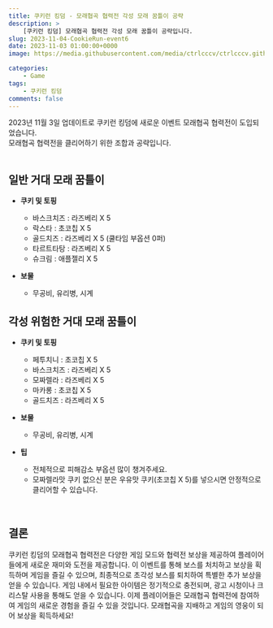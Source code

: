 ```yaml
---
title: 쿠키런 킹덤 - 모래협곡 협력전 각성 모래 꿈틀이 공략
description: >  
    [쿠키런 킹덤] 모래협곡 협력전 각성 모래 꿈틀이 공략입니다.
slug: 2023-11-04-CookieRun-event6
date: 2023-11-03 01:00:00+0000
image: https://media.githubusercontent.com/media/ctrlcccv/ctrlcccv.github.io/master/assets/img/post/2023-11-04-CookieRun-event6.webp

categories:
    - Game
tags:
    - 쿠키런 킹덤
comments: false
---
```

2023년 11월 3일 업데이트로 쿠키런 킹덤에 새로운 이벤트 모래협곡 협력전이 도입되었습니다.    
모래협곡 협력전을 클리어하기 위한 조합과 공략입니다.  
<br>

## 일반 거대 모래 꿈틀이
* **쿠키 및 토핑** 
  * 바스크치즈 : 라즈베리 X 5 
  * 락스타 : 초코칩 X 5  
  * 골드치즈 : 라즈베리 X 5 (쿨타임 부옵션 0퍼)  
  * 타르트타탕 : 라즈베리 X 5  
  * 슈크림 : 애플젤리 X 5  

* **보물**
  * 무공비, 유리병, 시계   

<script async src="https://pagead2.googlesyndication.com/pagead/js/adsbygoogle.js?client=ca-pub-8535540836842352" crossorigin="anonymous"></script>
<ins class="adsbygoogle"
     style="display:block; text-align:center;"
     data-ad-layout="in-article"
     data-ad-format="fluid"
     data-ad-client="ca-pub-8535540836842352"
     data-ad-slot="2974559225"></ins>
<script>
     (adsbygoogle = window.adsbygoogle || []).push({});
</script>

## 각성 위험한 거대 모래 꿈틀이
* **쿠키 및 토핑** 
  * 페투치니 : 초코칩 X 5 
  * 바스크치즈 : 라즈베리 X 5  
  * 모짜렐라 : 라즈베리 X 5
  * 마카롱 : 초코칩 X 5  
  * 골드치즈 : 라즈베리 X 5  

* **보물**
  * 무공비, 유리병, 시계   

* **팁**
  * 전체적으로 피해감소 부옵션 많이 챙겨주세요.
  * 모짜렐라맛 쿠키 없으신 분은 우유맛 쿠키(초코칩 X 5)를 넣으시면 안정적으로 클리어할 수 있습니다.  
<br>

## 결론
쿠키런 킹덤의 모래협곡 협력전은 다양한 게임 모드와 협력전 보상을 제공하여 플레이어들에게 새로운 재미와 도전을 제공합니다. 이 이벤트를 통해 보스를 처치하고 보상을 획득하며 게임을 즐길 수 있으며, 최종적으로 초각성 보스를 퇴치하여 특별한 추가 보상을 얻을 수 있습니다. 게임 내에서 필요한 아이템은 정기적으로 충전되며, 광고 시청이나 크리스탈 사용을 통해도 얻을 수 있습니다. 이제 플레이어들은 모래협곡 협력전에 참여하여 게임의 새로운 경험을 즐길 수 있을 것입니다. 모래협곡을 지배하고 게임의 영웅이 되어 보상을 획득하세요!